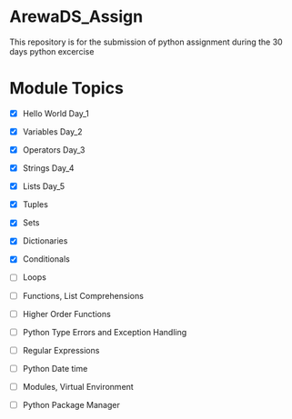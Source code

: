 # ArewaDS_Assign
This repository is for the submission of python assignment during the 30 days python excercise 
# Module	Topics
- [x]	Hello World Day_1
- [x]	Variables Day_2
- [x]	Operators Day_3
- [X]	Strings Day_4
- [X]	Lists  Day_5
- [X]	Tuples
- [X]	Sets
- [X]	Dictionaries
- [X]	Conditionals
- [ ]	Loops
- [ ]	Functions, List Comprehensions
- [ ]	Higher Order Functions
- [ ] Python Type Errors and Exception Handling
- [ ]	Regular Expressions
- [ ] Python Date time
- [ ]	Modules, Virtual Environment
- [ ] Python Package Manager

